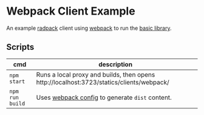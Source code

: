 # Webpack Client Example
An example [radpack] client using [webpack][webpack-url] to run the [basic library][basic].


## Scripts
| cmd | description |
| --- | --- |
| `npm start` | Runs a local proxy and builds, then opens http://localhost:3723/statics/clients/webpack/ |
| `npm run build` | Uses [webpack config][config] to generate `dist` content. |


[config]: ./webpack.config.js
[basic]: ../../libs/basic/
[radpack]: ../../../
[webpack-url]: https://webpack.js.org/
